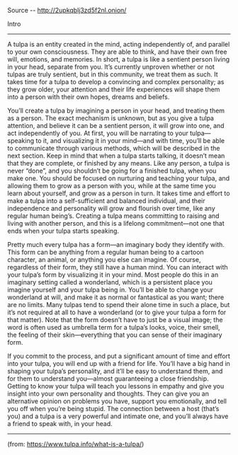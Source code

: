 Source -- http://2upkqblj3zd5f2nl.onion/

Intro

---

A tulpa is an entity created in the mind, acting independently of, and parallel to your own consciousness. They are able to think, and have their own free will, emotions, and memories. In short, a tulpa is like a sentient person living in your head, separate from you. It’s currently unproven whether or not tulpas are truly sentient, but in this community, we treat them as such. It takes time for a tulpa to develop a convincing and complex personality; as they grow older, your attention and their life experiences will shape them into a person with their own hopes, dreams and beliefs.

You’ll create a tulpa by imagining a person in your head, and treating them as a person. The exact mechanism is unknown, but as you give a tulpa attention, and believe it can be a sentient person, it will grow into one, and act independently of you. At first, you will be narrating to your tulpa—speaking to it, and visualizing it in your mind—and with time, you’ll be able to communicate through various methods, which will be described in the next section. Keep in mind that when a tulpa starts talking, it doesn’t mean that they are complete, or finished by any means. Like any person, a tulpa is never “done”, and you shouldn’t be going for a finished tulpa, when you make one. You should be focused on nurturing and teaching your tulpa, and allowing them to grow as a person with you, while at the same time you learn about yourself, and grow as a person in turn. It takes time and effort to make a tulpa into a self-sufficient and balanced individual, and their independence and personality will grow and flourish over time, like any regular human being’s. Creating a tulpa means committing to raising and living with another person, and this is a lifelong commitment—not one that ends when your tulpa starts speaking.

Pretty much every tulpa has a form—an imaginary body they identify with. This form can be anything from a regular human being to a cartoon character, an animal, or anything you else can imagine. Of course, regardless of their form, they still have a human mind. You can interact with your tulpa’s form by visualizing it in your mind. Most people do this in an imaginary setting called a wonderland, which is a persistent place you imagine yourself and your tulpa being in. You’ll be able to change your wonderland at will, and make it as normal or fantastical as you want; there are no limits. Many tulpas tend to spend their alone time in such a place, but it’s not required at all to have a wonderland (or to give your tulpa a form for that matter). Note that the form doesn’t have to just be a visual image; the word is often used as umbrella term for a tulpa’s looks, voice, their smell, the feeling of their skin—everything that you can sense of their imaginary form.

If you commit to the process, and put a significant amount of time and effort into your tulpa, you will end up with a friend for life. You’ll have a big hand in shaping your tulpa’s personality, and it’ll be easy to understand them, and for them to understand you—almost guaranteeing a close friendship. Getting to know your tulpa will teach you lessons in empathy and give you insight into your own personality and thoughts. They can give you an alternative opinion on problems you have, support you emotionally, and tell you off when you’re being stupid. The connection between a host (that’s you) and a tulpa is a very powerful and intimate one, and you’ll always have a friend to speak with, in your head.

---

(from: https://www.tulpa.info/what-is-a-tulpa/)
